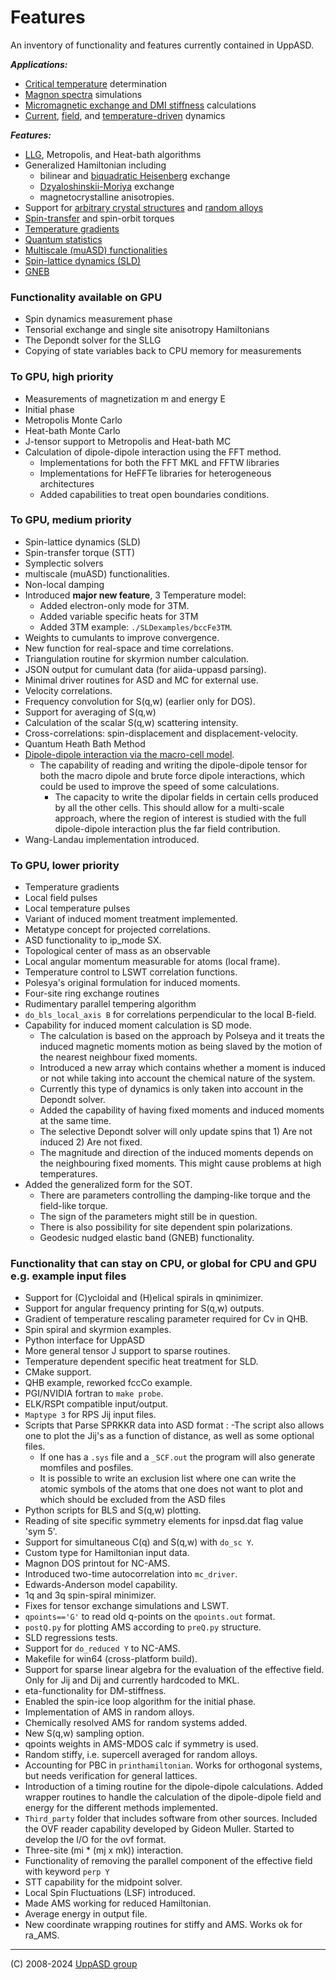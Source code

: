 # Features
An inventory of functionality and features currently contained in UppASD.

***Applications:***
- [Critical temperature][11] determination
- [Magnon spectra][7] simulations
- [Micromagnetic exchange and DMI stiffness][6] calculations
- [Current][9], [field][8], and [temperature-driven][5] dynamics

***Features:***
- [LLG][12], Metropolis, and Heat-bath algorithms
- Generalized Hamiltonian including
  - bilinear and [biquadratic Heisenberg][10] exchange
  - [Dzyaloshinskii-Moriya][15] exchange
  - magnetocrystalline anisotropies.
- Support for [arbitrary crystal structures][14] and [random alloys][13]
- [Spin-transfer][9] and spin-orbit torques
- [Temperature gradients][4]
- [Quantum statistics][3]
- [Multiscale (muASD) functionalities][16]
- [Spin-lattice dynamics (SLD)][17]
- [GNEB][18]

### Functionality available on GPU
- Spin dynamics measurement phase
- Tensorial exchange and single site anisotropy Hamiltonians
- The Depondt solver for the SLLG
- Copying of state variables back to CPU memory for measurements

### To GPU, high priority

- Measurements of magnetization m and energy E
- Initial phase
- Metropolis Monte Carlo
- Heat-bath Monte Carlo
- J-tensor support to Metropolis and Heat-bath MC
- Calculation of dipole-dipole interaction using the FFT method.
  - Implementations for both the FFT MKL and FFTW libraries
  - Implementations for HeFFTe libraries for heterogeneous architectures
  - Added capabilities to treat open boundaries conditions.

### To GPU, medium priority

- Spin-lattice dynamics (SLD)
- Spin-transfer torque (STT)
- Symplectic solvers
- multiscale (muASD) functionalities.
- Non-local damping
- Introduced **major new feature**, 3 Temperature model:
  - Added electron-only mode for 3TM.
  - Added variable specific heats for 3TM
  - Added 3TM example: `./SLDexamples/bccFe3TM`.
- Weights to cumulants to improve convergence.
- New function for real-space and time correlations.
- Triangulation routine for skyrmion number calculation.
- JSON output for cumulant data (for aiida-uppasd parsing).
- Minimal driver routines for ASD and MC for external use.
- Velocity correlations.
- Frequency convolution for S(q,w) (earlier only for DOS).
- Support for averaging of S(q,w)
- Calculation of the scalar S(q,w) scattering intensity.
- Cross-correlations: spin-displacement and displacement-velocity.
- Quantum Heath Bath Method
- [Dipole-dipole interaction via the macro-cell model](https://iopscience.iop.org/article/10.1088/0953-8984/28/6/066001/meta).
  - The capability of reading and writing the dipole-dipole tensor for both the macro dipole and brute force dipole interactions, which could be used to improve the speed of some calculations.
    - The capacity to write the dipolar fields in certain cells  produced by all the other cells. This should allow for a multi-scale approach, where the region of interest is studied with the full dipole-dipole interaction plus the far field contribution.
- Wang-Landau implementation introduced.

### To GPU, lower priority

- Temperature gradients
- Local field pulses
- Local temperature pulses
- Variant of induced moment treatment implemented.
- Metatype concept for projected correlations.
- ASD functionality to ip_mode SX.
- Topological center of mass as an observable
- Local angular momentum measurable for atoms (local frame).
- Temperature control to LSWT correlation functions.
- Polesya's original formulation for induced moments.
- Four-site ring exchange routines
- Rudimentary parallel tempering algorithm
- `do_bls_local_axis B` for correlations perpendicular to the local B-field.
- Capability for induced moment calculation is SD mode.
  - The calculation is based on the approach by Polseya and it treats the induced magnetic moments motion as being slaved by the motion of the nearest neighbour fixed moments.
  - Introduced a new array which contains whether a moment is induced or not while taking into account the chemical nature of the system.
  - Currently this type of dynamics is only taken into account in the Depondt solver.
  - Added the capability of having fixed moments and induced moments at the same time.
  - The selective Depondt solver will only update spins that 1) Are not induced 2) Are not fixed.
  - The magnitude and direction of the induced moments depends on the neighbouring fixed moments. This might cause problems at high temperatures.
- Added the generalized form for the SOT.
  - There are parameters controlling the damping-like torque and the field-like torque.
  - The sign of the parameters might still be in question.
  - There is also possibility for site dependent spin polarizations.
  - Geodesic nudged elastic band (GNEB) functionality.

### Functionality that can stay on CPU, or global for CPU and GPU e.g. example input files

- Support for (C)ycloidal and (H)elical spirals in qminimizer.
- Support for angular frequency printing for S(q,w) outputs.
- Gradient of temperature rescaling parameter required for Cv in QHB.
- Spin spiral and skyrmion examples.
- Python interface for UppASD
- More general tensor J support to sparse routines.
- Temperature dependent specific heat treatment for SLD.
- CMake support.
- QHB example, reworked fccCo example.
- PGI/NVIDIA fortran to `make probe`.
- ELK/RSPt compatible input/output.
- `Maptype 3` for RPS Jij input files.
- Scripts that Parse SPRKKR data into ASD format :
  -The script also allows one to plot the Jij's as a function of distance, as well as some optional files.
  - If one has a `.sys` file and a `_SCF.out` the program will also generate momfiles and posfiles.
  - It is possible to write an exclusion list where one can write the atomic symbols of the atoms that one does not want to plot and which should be excluded from the ASD files
- Python scripts for BLS and S(q,w) plotting.
- Reading of site specific symmetry elements for inpsd.dat flag value 'sym 5'.
- Support for simultaneous C(q) and S(q,w) with `do_sc Y`.
- Custom type for Hamiltonian input data.
- Magnon DOS printout for NC-AMS.
- Introduced two-time autocorrelation into `mc_driver`.
- Edwards-Anderson model capability.
- 1q and 3q spin-spiral minimizer.
- Fixes for tensor exchange simulations and LSWT.
- `qpoints=='G'` to read old q-points on the `qpoints.out` format.
- `postQ.py` for plotting AMS according to `preQ.py` structure.
- SLD regressions tests.
- Support for `do_reduced Y` to NC-AMS.
- Makefile for win64 (cross-platform build).
- Support for sparse linear algebra for the evaluation of the effective field. Only for Jij and Dij and currently hardcoded to MKL.
- eta-functionality for DM-stiffness.
- Enabled the spin-ice loop algorithm for the initial phase.
- Implementation of AMS in random alloys.
- Chemically resolved AMS for random systems added.
- New S(q,w) sampling option.
- qpoints weights in AMS-MDOS calc if symmetry is used.
- Random stiffy, i.e. supercell averaged for random alloys.
- Accounting for PBC in `printhamiltonian`. Works for orthogonal systems, but needs verification for general lattices.
- Introduction of a timing routine for the dipole-dipole calculations. Added wrapper routines to handle the calculation of the dipole-dipole field and energy for the different methods implemented.
- `Third_party` folder that includes software from other sources. Included the OVF reader capability developed by Gideon Muller. Started to develop the I/O for the ovf format.
- Three-site (mi * (mj x mk)) interaction.
- Functionality of removing the parallel component of the effective field with keyword `perp Y`
- STT capability for the midpoint solver.
- Local Spin Fluctuations (LSF) introduced.
- Made AMS working for reduced Hamiltonian.
- Average energy in output file.
- New coordinate wrapping routines for stiffy and AMS. Works ok for ra_AMS.

---
(C) 2008-2024 [UppASD group][2]

[1]:https://global.oup.com/academic/product/atomistic-spin-dynamics-9780198788669
[2]:http://www.physics.uu.se/research/materials-theory/ongoing-research/uppasd/
[3]:https://journals.aps.org/prmaterials/abstract/10.1103/PhysRevMaterials.2.013802
[4]:https://journals.aps.org/prb/abstract/10.1103/PhysRevB.90.014434
[5]:https://www.nature.com/articles/ncomms12430
[6]:https://journals.aps.org/prb/abstract/10.1103/PhysRevB.92.214424
[7]:http://iopscience.iop.org/article/10.1088/0953-8984/27/24/243202/meta
[8]:https://journals.aps.org/prb/abstract/10.1103/PhysRevB.86.224401
[9]:https://www.nature.com/articles/srep25685
[10]:https://journals.aps.org/prl/abstract/10.1103/PhysRevLett.111.127204
[11]:https://journals.aps.org/prb/abstract/10.1103/PhysRevB.93.214439
[12]:http://iopscience.iop.org/article/10.1088/0953-8984/20/31/315203
[13]:https://journals.aps.org/prb/abstract/10.1103/PhysRevB.94.214410
[14]:https://journals.aps.org/prb/abstract/10.1103/PhysRevB.92.094411
[15]:https://www.nature.com/articles/ncomms5815
[16]:https://journals.aps.org/prresearch/abstract/10.1103/PhysRevResearch.2.013092
[17]:https://journals.aps.org/prb/abstract/10.1103/PhysRevB.99.104302
[18]:https://www.sciencedirect.com/science/article/pii/S0010465515002696
[logo]:https://github.com/UppASD/UppASD/blob/master/docs/uppasd_rot.png
